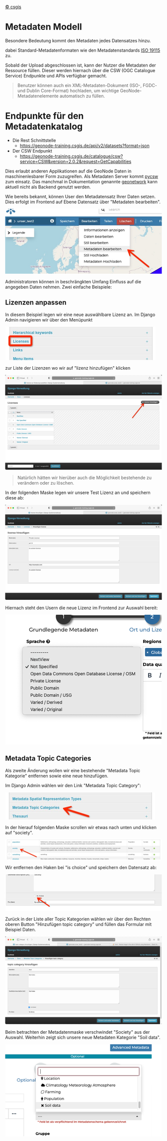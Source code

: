 <!-- the Menu -->
<link rel="stylesheet" media="all" href="../styles.css" />
<div id="logo"><a href="https://csgis.de">© csgis</a></div>
<div id="menu"></div>
<div id="jumpMenu"></div>
<script src="../menu.js"></script>
<script src="../jumpmenu.js"></script>
<!-- the Menu -->


# Metadaten Modell

Besondere Bedeutung kommt den Metadaten jedes Datensatzes hinzu. 

dabei Standard-Metadatenformaten wie den Metadatenstandards [ISO 19115](https://de.wikipedia.org/wiki/ISO_19115) zu.

Sobald der Upload abgeschlossen ist, kann der Nutzer die Metadaten der Ressource füllen. Dieser werden hiernach über die CSW (OGC Catalogue Service) Endpunkte und APIs verfügbar gemacht.

> Benutzer können auch ein XML-Metadaten-Dokument (ISO-, FGDC- und Dublin Core-Format) hochladen, um wichtige GeoNode-Metadatenelemente automatisch zu füllen.

# Endpunkte für den Metadatenkatalog

- Die Rest Schnittstelle
  - https://geonode-training.csgis.de/api/v2/datasets?format=json
- Der CSW Endpunkt
  - https://geonode-training.csgis.de/catalogue/csw?service=CSW&version=2.0.2&request=GetCapabilities

Dies erlaubt anderen Applikationen auf die GeoNode Daten in maschinenlesbarer Form zuzugreifen.
Als Metadaten Server kommt [pycsw](https://pycsw.org/) zum einsatz. Das manchmal in Dokumentation genannte [geonetwork](https://www.geonetwork-opensource.org/) kann aktuell nicht als Backend genutzt werden.

Wie bereits bekannt, können User den Metadatensatz Ihrer Daten setzen. Dies erfolgt im Frontend auf Ebene Datensatz über "Metadaten bearbeiten".

![Metadaten bearbeiten](images/fe_edit_metadata.jpeg)

Administratoren können in beschrängkten Umfang Einfluss auf die angegeben Daten nehmen.
Zwei einfache Beispiele:

## Lizenzen anpassen

In diesem Beispiel legen wir eine neue auswählbare Lizenz an. Im Django Admin navigieren wir über den Menüpunkt

![Lizenzen anpassen](images/django_custom_lisence.jpeg)

zur Liste der Lizenzen wo wir auf "lizenz hinzufügen" klicken

![Neue Lizenz](images/django_add_lisence.jpeg)

> Natürlich hätten wir hierüber auch die Möglichkeit bestehende zu verändern oder zu löschen.

In der folgenden Maske legen wir unsere Test Lizenz an und speichern diese ab:

![Maske neue Lizenz](images/django_lic_form.jpeg)

Hiernach steht den Usern die neue Lizenz im Frontend zur Auswahl bereit:

![Neue Lizenz wird sichtbar](images/fe-private.png)


## Metadata Topic Categories

Als zweite Änderung wollen wir eine bestehende "Metadata Topic Kategorie" entfernen sowie eine neue hinzufügen.

Im Django Admin wählen wir den Link "Metadata Topic Category":

![Metadata verwalten](images/django_metadata_topic.jpeg)

In der hierauf folgenden Maske scrollen wir etwas nach unten und klicken auf "society".

![Society Details öffnen](images/django_edit_society.jpeg)

Wir entfernen den Haken bei "is choice" und speichern den Datensatz ab:

![Society speichern](images/django_disable_soc.jpeg)

Zurück in der Liste aller Topic Kategorien wählen wir über den Rechten oberen Button "Hinzufügen topic category" und füllen das Formular mit Beispiel Daten.

![Neue Kategorie: Soil Data](images/django_soil_data.jpeg)

Beim betrachten der Metadatenmaske verschwindet "Society" aus der Auswahl. Weiterhin zeigt sich unsere neue Metadaten Kategorie "Soil data".

![Veränderte Möglichkeiten zeigen sich im Frontend](images/fe-soil_data.png)